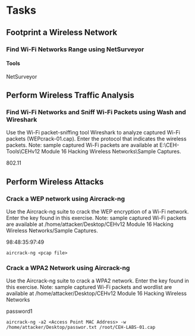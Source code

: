 # Tasks

## Footprint a Wireless Network

### Find Wi-Fi Networks Range using NetSurveyor

#### Tools

NetSurveyor



## Perform Wireless Traffic Analysis

### Find Wi-Fi Networks and Sniff Wi-Fi Packets using Wash and Wireshark

Use the Wi-Fi packet-sniffing tool Wireshark to analyze captured Wi-Fi packets (WEPcrack-01.cap). Enter the protocol that indicates the wireless packets. Note: sample captured Wi-Fi packets are available at E:\CEH-Tools\CEHv12 Module 16 Hacking Wireless Networks\Sample Captures.

802.11



## Perform Wireless Attacks

### Crack a WEP network using Aircrack-ng

Use the Aircrack-ng suite to crack the WEP encryption of a Wi-Fi network. Enter the key found in this exercise. Note: sample captured Wi-Fi packets are available at /home/attacker/Desktop/CEHv12 Module 16 Hacking Wireless Networks/Sample Captures.

98:48:35:97:49

```
aircrack-ng <pcap file>
```



### Crack a WPA2 Network using Aircrack-ng

Use the Aircrack-ng suite to crack a WPA2 network. Enter the key found in this exercise. Note: sample captured Wi-Fi packets and wordlist are available at /home/attacker/Desktop/CEHv12 Module 16 Hacking Wireless Networks

password1

```
aircrack-ng -a2 <Access Point MAC Address> -w /home/attacker/Desktop/passwor.txt /root/CEH-LABS-01.cap
```



